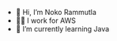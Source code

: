 - 👋 Hi, I’m Noko Rammutla
- 👨‍💻 I work for AWS
- 🌱 I’m currently learning Java

<!---
nrammut/nrammut is a ✨ special ✨ repository because its `README.md` (this file) appears on your GitHub profile.
You can click the Preview link to take a look at your changes.
--->
